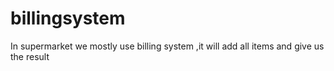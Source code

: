# billingsystem
In supermarket we mostly use billing system ,it will add all items and give us the result
